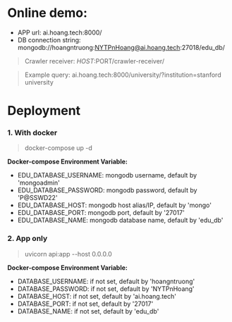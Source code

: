 # Online demo:

- APP url: ai.hoang.tech:8000/
- DB connection string: mongodb://hoangntruong:NYTPnHoang@ai.hoang.tech:27018/edu_db/

> Crawler receiver: $HOST:$PORT/crawler-receiver/

> Example query: ai.hoang.tech:8000/university/?institution=stanford university


# Deployment

### 1. With docker
> docker-compose up -d

**Docker-compose Environment Variable:**
- EDU_DATABASE_USERNAME: mongodb username, default by 'mongoadmin'
- EDU_DATABASE_PASSWORD: mongodb password, default by 'P@SSWD22' 
- EDU_DATABASE_HOST: mongodb host alias/IP, default by 'mongo'
- EDU_DATABASE_PORT: mongodb port, default by '27017' 
- EDU_DATABASE_NAME: mongodb database name, default by 'edu_db' 

### 2. App only

> uvicorn api:app --host 0.0.0.0

**Docker-compose Environment Variable:**
- DATABASE_USERNAME: if not set, default by 'hoangntruong'
- DATABASE_PASSWORD: if not set, default by 'NYTPnHoang' 
- DATABASE_HOST: if not set, default by 'ai.hoang.tech'
- DATABASE_PORT: if not set, default by '27017' 
- DATABASE_NAME: if not set, default by 'edu_db' 
